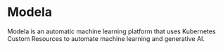 # Modela

Modela is an automatic machine learning platform that uses Kubernetes Custom Resources to automate machine learning and generative AI.

